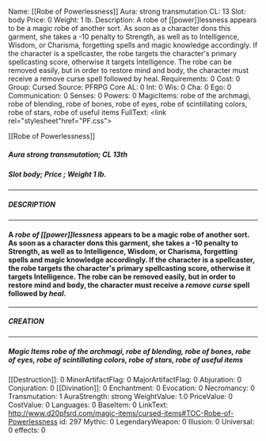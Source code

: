 Name: [[Robe of Powerlessness]]
Aura: strong transmutation
CL: 13
Slot: body
Price: 0
Weight: 1 lb.
Description: A robe of [[power]]lessness appears to be a magic robe of another sort. As soon as a character dons this garment, she takes a -10 penalty to Strength, as well as to Intelligence, Wisdom, or Charisma, forgetting spells and magic knowledge accordingly. If the character is a spellcaster, the robe targets the character's primary spellcasting score, otherwise it targets Intelligence. The robe can be removed easily, but in order to restore mind and body, the character must receive a remove curse spell followed by heal.
Requirements: 0
Cost: 0
Group: Cursed
Source: PFRPG Core
AL: 0
Int: 0
Wis: 0
Cha: 0
Ego: 0
Communication: 0
Senses: 0
Powers: 0
MagicItems: robe of the archmagi, robe of blending, robe of bones, robe of eyes, robe of scintillating colors, robe of stars, robe of useful items
FullText: <link rel="stylesheet"href="PF.css"><div class="heading"><p class="alignleft">[[Robe of Powerlessness]]</p><div style="clear: both;"></div></div><div><h5><b>Aura </b>strong transmutation; <b>CL </b>13th</h5><h5><b>Slot </b>body; <b>Price </b>; <b>Weight </b>1 lb.</h5></div><hr/><div><h5><b>DESCRIPTION</b></h5></div><hr/><div><h4><p>A <i>robe of [[power]]lessness</i> appears to be a magic robe of another sort. As soon as a character dons this garment, she takes a -10 penalty to Strength, as well as to Intelligence, Wisdom, or Charisma, forgetting spells and magic knowledge accordingly. If the character is a spellcaster, the robe targets the character's primary spellcasting score, otherwise it targets Intelligence. The robe can be removed easily, but in order to restore mind and body, the character must receive a <i>remove curse</i> spell followed by <i>heal.</i></p></h4></div><hr/><div><h5><b>CREATION</b></h5></div><hr/><div><h5><b>Magic Items </b><i>robe of the archmagi, robe of blending, robe of bones, robe of eyes, robe of scintillating colors, robe of stars, robe of useful items</i></h5></div>
[[Destruction]]: 0
MinorArtifactFlag: 0
MajorArtifactFlag: 0
Abjuration: 0
Conjuration: 0
[[Divination]]: 0
Enchantment: 0
Evocation: 0
Necromancy: 0
Transmutation: 1
AuraStrength: strong
WeightValue: 1.0
PriceValue: 0
CostValue: 0
Languages: 0
BaseItem: 0
LinkText: http://www.d20pfsrd.com/magic-items/cursed-items#TOC-Robe-of-Powerlessness
id: 297
Mythic: 0
LegendaryWeapon: 0
Illusion: 0
Universal: 0
effects: 0
